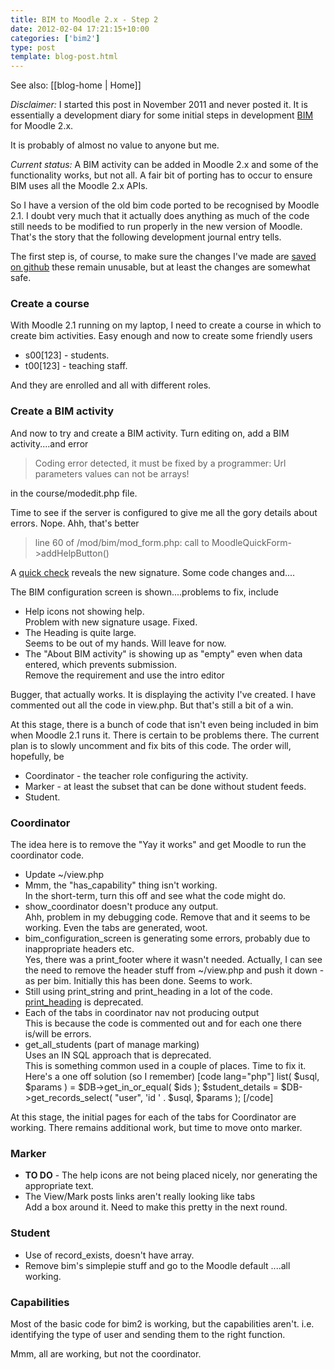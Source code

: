 ```yaml
---
title: BIM to Moodle 2.x - Step 2
date: 2012-02-04 17:21:15+10:00
categories: ['bim2']
type: post
template: blog-post.html
---
```


See also: [[blog-home | Home]]

_Disclaimer:_ I started this post in November 2011 and never posted it. It is essentially a development diary for some initial steps in development [BIM](/blog2/research/bam-blog-aggregation-management/) for Moodle 2.x.

It is probably of almost no value to anyone but me.

_Current status:_ A BIM activity can be added in Moodle 2.x and some of the functionality works, but not all. A fair bit of porting has to occur to ensure BIM uses all the Moodle 2.x APIs.

So I have a version of the old bim code ported to be recognised by Moodle 2.1. I doubt very much that it actually does anything as much of the code still needs to be modified to run properly in the new version of Moodle. That's the story that the following development journal entry tells.

The first step is, of course, to make sure the changes I've made are [saved on github](https://github.com/djplaner/BIM/tree/bim2) these remain unusable, but at least the changes are somewhat safe.

### Create a course

With Moodle 2.1 running on my laptop, I need to create a course in which to create bim activities. Easy enough and now to create some friendly users

- s00\[123\] - students.
- t00\[123\] - teaching staff.

And they are enrolled and all with different roles.

### Create a BIM activity

And now to try and create a BIM activity. Turn editing on, add a BIM activity....and error

> Coding error detected, it must be fixed by a programmer: Url parameters values can not be arrays!

in the course/modedit.php file.

Time to see if the server is configured to give me all the gory details about errors. Nope. Ahh, that's better

> line 60 of /mod/bim/mod\_form.php: call to MoodleQuickForm->addHelpButton()

A [quick check](http://docs.moodle.org/dev/lib/formslib.php_Form_Definition#addHelpButton) reveals the new signature. Some code changes and....

The BIM configuration screen is shown....problems to fix, include

- Help icons not showing help.  
    Problem with new signature usage. Fixed.
- The Heading is quite large.  
    Seems to be out of my hands. Will leave for now.
- The "About BIM activity" is showing up as "empty" even when data entered, which prevents submission.  
    Remove the requirement and use the intro editor

Bugger, that actually works. It is displaying the activity I've created. I have commented out all the code in view.php. But that's still a bit of a win.

At this stage, there is a bunch of code that isn't even being included in bim when Moodle 2.1 runs it. There is certain to be problems there. The current plan is to slowly uncomment and fix bits of this code. The order will, hopefully, be

- Coordinator - the teacher role configuring the activity.
- Marker - at least the subset that can be done without student feeds.
- Student.

### Coordinator

The idea here is to remove the "Yay it works" and get Moodle to run the coordinator code.

- Update ~/view.php
- Mmm, the "has\_capability" thing isn't working.  
    In the short-term, turn this off and see what the code might do.
- show\_coordinator doesn't produce any output.  
    Ahh, problem in my debugging code. Remove that and it seems to be working. Even the tabs are generated, woot.
- bim\_configuration\_screen is generating some errors, probably due to inappropriate headers etc.  
    Yes, there was a print\_footer where it wasn't needed. Actually, I can see the need to remove the header stuff from ~/view.php and push it down - as per bim. Initially this has been done. Seems to work.
- Still using print\_string and print\_heading in a lot of the code.  
    [print\_heading](http://docs.moodle.org/dev/Deprecated_functions_in_2.0#print_heading_.280.29) is deprecated.
- Each of the tabs in coordinator nav not producing output  
    This is because the code is commented out and for each one there is/will be errors.
- get\_all\_students (part of manage marking)  
    Uses an IN SQL approach that is deprecated.  
    This is something common used in a couple of places. Time to fix it. Here's a one off solution (so I remember) \[code lang="php"\] list( $usql, $params ) = $DB->get\_in\_or\_equal( $ids ); $student\_details = $DB->get\_records\_select( "user", 'id ' . $usql, $params ); \[/code\]

At this stage, the initial pages for each of the tabs for Coordinator are working. There remains additional work, but time to move onto marker.

### Marker

- **TO DO** - The help icons are not being placed nicely, nor generating the appropriate text.
- The View/Mark posts links aren't really looking like tabs  
    Add a box around it. Need to make this pretty in the next round.

### Student

- Use of record\_exists, doesn't have array.
- Remove bim's simplepie stuff and go to the Moodle default ....all working.

### Capabilities

Most of the basic code for bim2 is working, but the capabilities aren't. i.e. identifying the type of user and sending them to the right function.

Mmm, all are working, but not the coordinator.